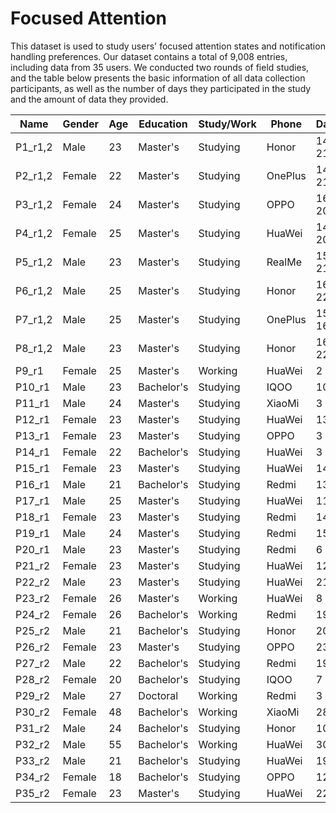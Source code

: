 # Focused Attention
This dataset is used to study users' focused attention states and notification handling preferences.
Our dataset contains a total of 9,008 entries, including data from 35 users. 
We conducted two rounds of field studies, and the table below presents the basic information of all data collection participants, as well as the number of days they participated in the study and the amount of data they provided.

| **Name**    | **Gender** | **Age** | **Education** | **Study/Work** | **Phone** | **Day** | **Data** |
|-------------|------------|---------|---------------|----------------|-----------|---------|----------|
| P1_r1,2     | Male       | 23      | Master's      | Studying       | Honor     | 14, 21  | 122, 521 |
| P2_r1,2     | Female     | 22      | Master's      | Studying       | OnePlus   | 14, 21  | 246, 571 |
| P3_r1,2     | Female     | 24      | Master's      | Studying       | OPPO      | 16, 20  | 110, 533 |
| P4_r1,2     | Female     | 25      | Master's      | Studying       | HuaWei    | 14, 20  | 158, 394 |
| P5_r1,2     | Male       | 23      | Master's      | Studying       | RealMe    | 15, 21  | 191, 280 |
| P6_r1,2     | Male       | 25      | Master's      | Studying       | Honor     | 16, 22  | 175, 602 |
| P7_r1,2     | Male       | 25      | Master's      | Studying       | OnePlus   | 15, 16  | 95, 54   |
| P8_r1,2     | Male       | 23      | Master's      | Studying       | Honor     | 16, 22  | 309, 961 |
| P9_r1       | Female     | 25      | Master's      | Working        | HuaWei    | 2       | 16       |
| P10_r1      | Male       | 23      | Bachelor's    | Studying       | IQOO      | 10      | 69       |
| P11_r1      | Male       | 24      | Master's      | Studying       | XiaoMi    | 3       | 14       |
| P12_r1      | Female     | 23      | Master's      | Studying       | HuaWei    | 13      | 100      |
| P13_r1      | Female     | 23      | Master's      | Studying       | OPPO      | 3       | 12       |
| P14_r1      | Female     | 22      | Bachelor's    | Studying       | HuaWei    | 3       | 34       |
| P15_r1      | Female     | 23      | Master's      | Studying       | HuaWei    | 14      | 84       |
| P16_r1      | Male       | 21      | Bachelor's    | Studying       | Redmi     | 13      | 199      |
| P17_r1      | Male       | 25      | Master's      | Studying       | HuaWei    | 11      | 45       |
| P18_r1      | Female     | 23      | Master's      | Studying       | Redmi     | 14      | 94       |
| P19_r1      | Male       | 24      | Master's      | Studying       | Redmi     | 15      | 212      |
| P20_r1      | Male       | 23      | Master's      | Studying       | Redmi     | 6       | 71       |
| P21_r2      | Female     | 23      | Master's      | Studying       | HuaWei    | 12      | 77       |
| P22_r2      | Male       | 23      | Master's      | Studying       | HuaWei    | 21      | 323      |
| P23_r2      | Female     | 26      | Master's      | Working        | HuaWei    | 8       | 63       |
| P24_r2      | Female     | 26      | Bachelor's    | Working        | Redmi     | 19      | 460      |
| P25_r2      | Male       | 21      | Bachelor's    | Studying       | Honor     | 20      | 167      |
| P26_r2      | Female     | 23      | Master's      | Studying       | OPPO      | 23      | 375      |
| P27_r2      | Male       | 22      | Bachelor's    | Studying       | Redmi     | 19      | 247      |
| P28_r2      | Female     | 20      | Bachelor's    | Studying       | IQOO      | 7       | 28       |
| P29_r2      | Male       | 27      | Doctoral      | Working        | Redmi     | 3       | 9        |
| P30_r2      | Female     | 48      | Bachelor's    | Working        | XiaoMi    | 28      | 116      |
| P31_r2      | Male       | 24      | Bachelor's    | Studying       | Honor     | 10      | 49       |
| P32_r2      | Male       | 55      | Bachelor's    | Working        | HuaWei    | 30      | 293      |
| P33_r2      | Male       | 21      | Bachelor's    | Studying       | HuaWei    | 19      | 170      |
| P34_r2      | Female     | 18      | Bachelor's    | Studying       | OPPO      | 12      | 19       |
| P35_r2      | Female     | 23      | Master's      | Studying       | HuaWei    | 22      | 340      |

